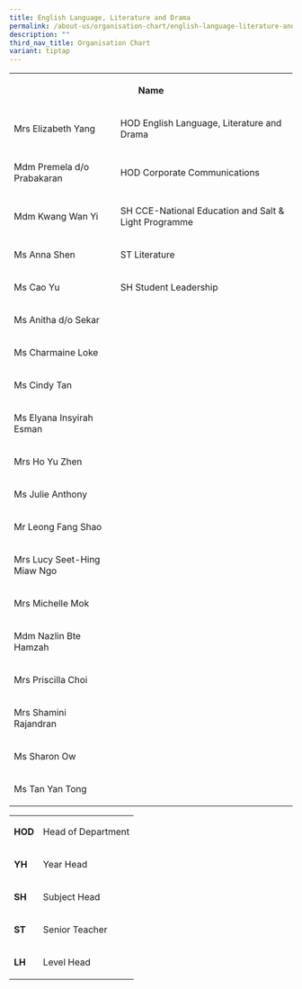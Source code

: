 ```yaml
---
title: English Language, Literature and Drama
permalink: /about-us/organisation-chart/english-language-literature-and-drama/
description: ""
third_nav_title: Organisation Chart
variant: tiptap
---
```

<table style="minWidth: 75px">
<colgroup>
<col>
<col>
<col>
</colgroup>
<tbody>
<tr>
<th rowspan="1" colspan="3">
<p>Name</p>
</th>
</tr>
<tr>
<td rowspan="1" colspan="2">
<p>Mrs Elizabeth Yang</p>
</td>
<td rowspan="1" colspan="1">
<p>HOD English Language, Literature and Drama</p>
</td>
</tr>
<tr>
<td rowspan="1" colspan="2">
<p>Mdm Premela d/o Prabakaran</p>
</td>
<td rowspan="1" colspan="1">
<p>HOD Corporate Communications</p>
</td>
</tr>
<tr>
<td rowspan="1" colspan="2">
<p>Mdm Kwang Wan Yi</p>
</td>
<td rowspan="1" colspan="1">
<p>SH CCE-National Education and Salt &amp; Light Programme</p>
</td>
</tr>
<tr>
<td rowspan="1" colspan="2">
<p>Ms Anna Shen</p>
</td>
<td rowspan="1" colspan="1">
<p>ST Literature</p>
</td>
</tr>
<tr>
<td rowspan="1" colspan="2">
<p>Ms Cao Yu</p>
</td>
<td rowspan="1" colspan="1">
<p>SH Student Leadership</p>
</td>
</tr>
<tr>
<td rowspan="1" colspan="2">
<p>Ms Anitha d/o Sekar</p>
</td>
<td rowspan="1" colspan="1">
<p></p>
</td>
</tr>
<tr>
<td rowspan="1" colspan="2">
<p>Ms Charmaine Loke</p>
</td>
<td rowspan="1" colspan="1">
<p></p>
</td>
</tr>
<tr>
<td rowspan="1" colspan="2">
<p>Ms Cindy Tan</p>
</td>
<td rowspan="1" colspan="1">
<p></p>
</td>
</tr>
<tr>
<td rowspan="1" colspan="2">
<p>Ms Elyana Insyirah Esman</p>
</td>
<td rowspan="1" colspan="1">
<p></p>
</td>
</tr>
<tr>
<td rowspan="1" colspan="2">
<p>Mrs Ho Yu Zhen</p>
</td>
<td rowspan="1" colspan="1">
<p></p>
</td>
</tr>
<tr>
<td rowspan="1" colspan="2">
<p>Ms Julie Anthony</p>
</td>
<td rowspan="1" colspan="1">
<p></p>
</td>
</tr>
<tr>
<td rowspan="1" colspan="2">
<p>Mr Leong Fang Shao</p>
</td>
<td rowspan="1" colspan="1">
<p></p>
</td>
</tr>
<tr>
<td rowspan="1" colspan="2">
<p>Mrs Lucy Seet-Hing Miaw Ngo</p>
</td>
<td rowspan="1" colspan="1">
<p></p>
</td>
</tr>
<tr>
<td rowspan="1" colspan="2">
<p>Mrs Michelle Mok</p>
</td>
<td rowspan="1" colspan="1">
<p></p>
</td>
</tr>
<tr>
<td rowspan="1" colspan="2">
<p>Mdm Nazlin Bte Hamzah</p>
</td>
<td rowspan="1" colspan="1">
<p></p>
</td>
</tr>
<tr>
<td rowspan="1" colspan="2">
<p>Mrs Priscilla Choi</p>
</td>
<td rowspan="1" colspan="1">
<p></p>
</td>
</tr>
<tr>
<td rowspan="1" colspan="1">
<p>Mrs Shamini Rajandran</p>
</td>
<td rowspan="1" colspan="1">
<p></p>
</td>
<td rowspan="1" colspan="1">
<p></p>
</td>
</tr>
<tr>
<td rowspan="1" colspan="2">
<p>Ms Sharon Ow</p>
</td>
<td rowspan="1" colspan="1">
<p></p>
</td>
</tr>
<tr>
<td rowspan="1" colspan="2">
<p>Ms Tan Yan Tong</p>
</td>
<td rowspan="1" colspan="1">
<p></p>
</td>
</tr>
</tbody>
</table>
<table style="minWidth: 50px">
<colgroup>
<col>
<col>
</colgroup>
<tbody>
<tr>
<td rowspan="1" colspan="1">
<p><strong>HOD</strong>
</p>
</td>
<td rowspan="1" colspan="1">
<p>Head of Department</p>
</td>
</tr>
<tr>
<td rowspan="1" colspan="1">
<p><strong>YH</strong>
</p>
</td>
<td rowspan="1" colspan="1">
<p>Year Head</p>
</td>
</tr>
<tr>
<td rowspan="1" colspan="1">
<p><strong>SH</strong>
</p>
</td>
<td rowspan="1" colspan="1">
<p>Subject Head</p>
</td>
</tr>
<tr>
<td rowspan="1" colspan="1">
<p><strong>ST</strong>
</p>
</td>
<td rowspan="1" colspan="1">
<p>Senior Teacher</p>
</td>
</tr>
<tr>
<td rowspan="1" colspan="1">
<p><strong>LH</strong>
</p>
</td>
<td rowspan="1" colspan="1">
<p>Level Head</p>
</td>
</tr>
</tbody>
</table>
<p></p>